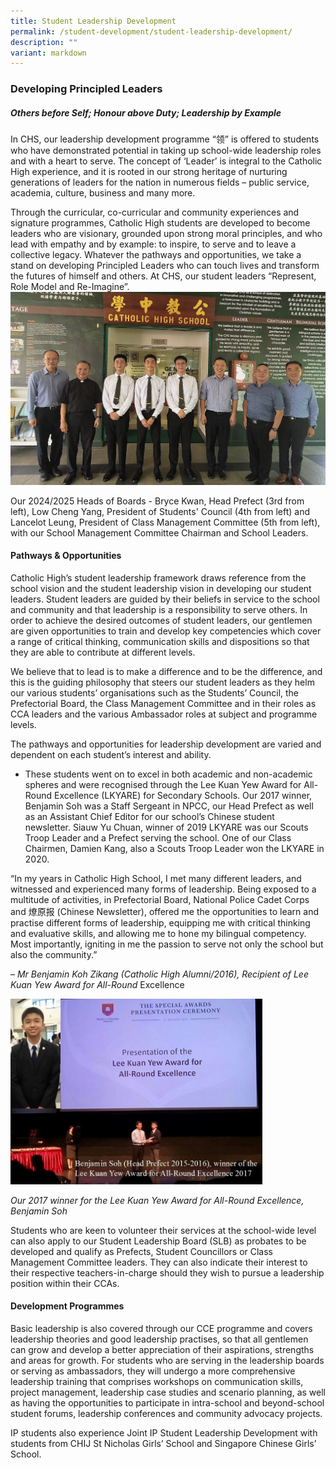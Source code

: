 ```yaml
---
title: Student Leadership Development
permalink: /student-development/student-leadership-development/
description: ""
variant: markdown
---
```

### Developing Principled Leaders

##### Others before Self; Honour above Duty; Leadership by Example

In CHS, our leadership development programme “领” is offered to students who have demonstrated potential in taking up school-wide leadership roles and with a heart to serve. The concept of ‘Leader’ is integral to the Catholic High experience, and it is rooted in our strong heritage of nurturing generations of leaders for the nation in numerous fields – public service, academia, culture, business and many more.

Through the curricular, co-curricular and community experiences and signature programmes, Catholic High students are developed to become leaders who are visionary, grounded upon strong moral principles, and who lead with empathy and by example: to inspire, to serve and to leave a collective legacy. Whatever the pathways and opportunities, we take a stand on developing Principled Leaders who can touch lives and transform the futures of himself and others. At CHS, our student leaders “Represent, Role Model and Re-Imagine”.
![](/images/Secondary/2024_2025_SLB_Heads.jpg)

Our 2024/2025 Heads of Boards - Bryce Kwan, Head Prefect (3rd from left), Low Cheng Yang, President of Students' Council (4th from left) and Lancelot Leung, President of Class Management Committee (5th from left), with our School Management Committee Chairman and School Leaders.

#### Pathways &amp; Opportunities

Catholic High’s student leadership framework draws reference from the school vision and the student leadership vision in developing our student leaders. Student leaders are guided by their beliefs in service to the school and community and that leadership is a responsibility to serve others. In order to achieve the desired outcomes of student leaders, our gentlemen are given opportunities to train and develop key competencies which cover a range of critical thinking, communication skills and dispositions so that they are able to contribute at different levels.

We believe that to lead is to make a difference and to be the difference, and this is the guiding philosophy that steers our student leaders as they helm our various students’ organisations such as the Students’ Council, the Prefectorial Board, the Class Management Committee and in their roles as CCA leaders and the various Ambassador roles at subject and programme levels.

The pathways and opportunities for leadership development are varied and dependent on each student’s interest and ability.

*   These students went on to excel in both academic and non-academic spheres and were recognised through the Lee Kuan Yew Award for All-Round Excellence (LKYARE) for Secondary Schools.&nbsp;Our 2017 winner, Benjamin Soh was a Staff Sergeant in NPCC, our Head Prefect as well as an Assistant Chief Editor for our school’s Chinese student newsletter.&nbsp;Siauw Yu Chuan, winner of 2019 LKYARE was our Scouts Troop Leader and a Prefect serving the school. One of our Class Chairmen, Damien Kang, also a Scouts Troop Leader won the LKYARE in 2020.

“In my years in Catholic High School, I met many different leaders, and witnessed and experienced many forms of leadership. Being exposed to a multitude of activities, in Prefectorial Board, National Police Cadet Corps and 燎原报 (Chinese Newsletter), offered me the opportunities to learn and practise different forms of leadership, equipping me with critical thinking and evaluative skills, and allowing me to hone my bilingual competency. Most importantly, igniting in me the passion to serve not only the school but also the community.”

–&nbsp;_Mr Benjamin Koh Zikang (Catholic High Alumni/2016), Recipient of Lee Kuan Yew Award for All-Round_&nbsp;Excellence

<img src="/images/sd5.png" style="width:80%">

_Our 2017 winner for the Lee Kuan Yew Award for All-Round Excellence, Benjamin Soh_

Students who are keen to volunteer their services at the school-wide level can also apply to our Student Leadership Board (SLB) as probates to be developed and qualify as Prefects, Student Councillors or Class Management Committee leaders. They can also indicate their interest to their respective teachers-in-charge should they wish to pursue a leadership position within their CCAs.

#### Development Programmes

Basic leadership is also covered through our CCE programme and covers leadership theories and good leadership practises, so that all gentlemen can grow and develop a better appreciation of their aspirations, strengths and areas for growth. For students who are serving in the leadership boards or serving as ambassadors, they will undergo a more comprehensive leadership training that comprises workshops on communication skills, project management, leadership case studies and scenario planning, as well as having the opportunities to participate in intra-school and beyond-school student forums, leadership conferences and community advocacy projects.

IP students also experience Joint IP Student Leadership Development with students from CHIJ St Nicholas Girls’ School and Singapore Chinese Girls’ School.